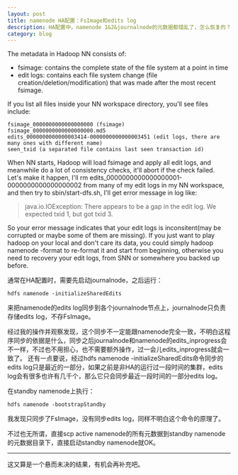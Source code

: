 ```yaml
---
layout: post
title: namenode HA配置：FsImage和edits log
description: HA配置中，namenode 1&2&journalnode的元数据都错乱了，怎么恢复的？
category: blog
---
```


The metadata in Hadoop NN consists of:

- fsimage: contains the complete state of the file system at a point in time
- edit logs: contains each file system change (file creation/deletion/modification) that was made after the most recent fsimage.

If you list all files inside your NN workspace directory, you'll see files include:

```
fsimage_0000000000000000000 (fsimage)
fsimage_0000000000000000000.md5
edits_0000000000000003414-0000000000000003451 (edit logs, there are many ones with different name)
seen_txid (a separated file contains last seen transaction id)
```

When NN starts, Hadoop will load fsimage and apply all edit logs, and meanwhile do a lot of consistency checks, it'll abort if the check failed. Let's make it happen, I'll rm edits_0000000000000000001-0000000000000000002 from many of my edit logs in my NN workspace, and then try to sbin/start-dfs.sh, I'll get error message in log like:

> java.io.IOException: There appears to be a gap in the edit log.  We expected txid 1, but got txid 3.

So your error message indicates that your edit logs is inconsitent(may be corrupted or maybe some of them are missing). If you just want to play hadoop on your local and don't care its data, you could simply hadoop namenode -format to re-format it and start from beginning, otherwise you need to recovery your edit logs, from SNN or somewhere you backed up before.

通常在HA配置时，需要先启动journalnode，之后运行：

```
hdfs namenode -initializeSharedEdits
```

来把namenode的edits log同步到各个journalnode节点上，journalnode只负责存储edits log，不存FsImage。

经过我的操作并观察发现，这个同步不一定能跟namenode完全一致，不明白这程序同步的依据是什么，同步之后journalnode和namenode的edits_inprogress会不一样，不过也不用担心，也不需要额外操作，过一会儿edits_inprogress就会一致了。
还有一点要说，经过hdfs namenode -initializeSharedEdits命令同步的edits log只是最近的一部分，如果之前是非HA的运行过一段时间的集群，edits log会有很多也许有几千个，那么它只会同步最近一段时间的一部分edits log。

在standby namenode上执行：

```
hdfs namenode -bootstrapStandby
```

我发现只同步了FsImage，没有同步edits log，同样不明白这个命令的原理了。

不过也无所谓，直接scp active namenode的所有元数据到standby namenode的元数据目录下，直接启动standby namenode就OK。

---

这又算是一个悬而未决的结果，有机会再补充吧。


